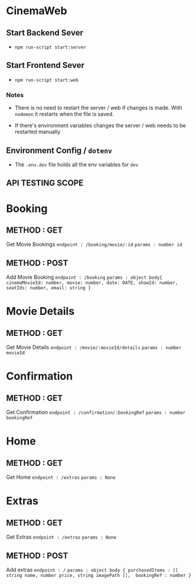 # CinemaWeb

## Start Backend Sever
- `npm run-script start:server`

## Start Frontend Sever
- `npm run-script start:web`
### Notes
- There is no need to restart the server / web if changes is made. With `nodemon` it restarts when the file is saved.

- If there's environment variables changes the server / web needs to be restarted manually

## Environment Config / `dotenv`
- The `.env.dev` file holds all the env variables for `dev`

## API TESTING SCOPE

# Booking
## METHOD : GET
Get Movie Bookings
`endpoint : /booking/movie/:id`
`params : number id`

## METHOD : POST
Add Movie Booking
`endpoint : /booking`
`params : object body{
    cinemaMovieId: number,
    movie: number,
    date: DATE,
    showId: number,
    seatIds: number,
    email: string
  }`

# Movie Details
## METHOD : GET
Get Movie Details
`endpoint : /movie/:movieId/details`
`params : number movieId`

# Confirmation
## METHOD : GET
Get Confirmation
`endpoint : /confirmation/:bookingRef`
`params : number bookingRef`

# Home 
## METHOD : GET
Get Home
`endpoint : /extras`
`params : None`

# Extras
## METHOD : GET
Get Extras 
`endpoint : /extras`
`params : None`

## METHOD : POST 
Add extras
`endpoint : /`
`params : object body {
    purchasedItems : [[ string name, number price, string imagePath ]], 
    bookingRef : number
}`
